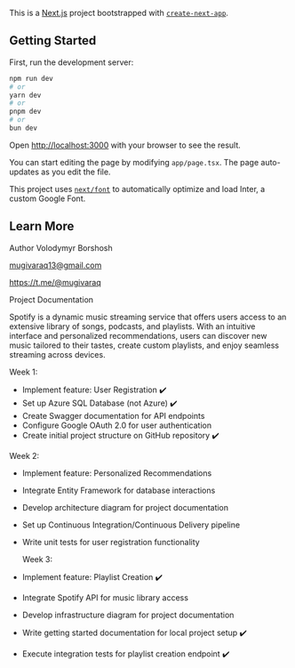 This is a [Next.js](https://nextjs.org/) project bootstrapped with [`create-next-app`](https://github.com/vercel/next.js/tree/canary/packages/create-next-app).

## Getting Started

First, run the development server:

```bash
npm run dev
# or
yarn dev
# or
pnpm dev
# or
bun dev
```

Open [http://localhost:3000](http://localhost:3000) with your browser to see the result.

You can start editing the page by modifying `app/page.tsx`. The page auto-updates as you edit the file.

This project uses [`next/font`](https://nextjs.org/docs/basic-features/font-optimization) to automatically optimize and load Inter, a custom Google Font.

## Learn More

Author
Volodymyr Borshosh

mugivaraq13@gmail.com

https://t.me/@mugivaraq


Project Documentation

Spotify is a dynamic music streaming service that offers users access to an extensive library of songs, podcasts, and playlists. With an intuitive interface and personalized recommendations, users can discover new music tailored to their tastes, create custom playlists, and enjoy seamless streaming across devices. 

Week 1: 

- Implement feature: User Registration ✔️
- Set up Azure SQL Database (not Azure) ✔️
- Create Swagger documentation for API endpoints 
- Configure Google OAuth 2.0 for user authentication 
- Create initial project structure on GitHub repository ✔️

Week 2: 

- Implement feature: Personalized Recommendations 
- Integrate Entity Framework for database interactions 
- Develop architecture diagram for project documentation 
- Set up Continuous Integration/Continuous Delivery pipeline 
- Write unit tests for user registration functionality

  Week 3: 

- Implement feature: Playlist Creation ✔️
- Integrate Spotify API for music library access 
- Develop infrastructure diagram for project documentation 
- Write getting started documentation for local project setup ✔️
- Execute integration tests for playlist creation endpoint ✔️


